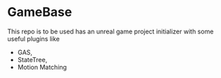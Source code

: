 # GameBase
This repo is to be used has an unreal game project initializer with some useful plugins like 
- GAS,
- StateTree,
- Motion Matching
